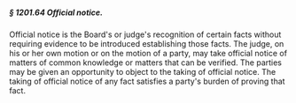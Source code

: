 ##### § 1201.64 Official notice. #####

Official notice is the Board's or judge's recognition of certain facts without requiring evidence to be introduced establishing those facts. The judge, on his or her own motion or on the motion of a party, may take official notice of matters of common knowledge or matters that can be verified. The parties may be given an opportunity to object to the taking of official notice. The taking of official notice of any fact satisfies a party's burden of proving that fact.
